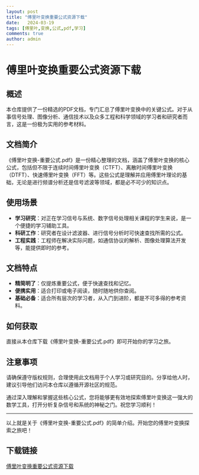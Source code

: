 ```yaml
---
layout: post
title: "傅里叶变换重要公式资源下载"
date:   2024-03-19
tags: [傅里叶,变换,公式,pdf,学习]
comments: true
author: admin
---
```

# 傅里叶变换重要公式资源下载

## 概述
本仓库提供了一份精选的PDF文档，专门汇总了傅里叶变换中的关键公式。对于从事信号处理、图像分析、通信技术以及众多工程和科学领域的学习者和研究者而言，这是一份极为实用的参考材料。

## 文档简介
《傅里叶变换-重要公式.pdf》是一份精心整理的文档，涵盖了傅里叶变换的核心公式，包括但不限于连续时间傅里叶变换（CTFT）、离散时间傅里叶变换（DTFT）、快速傅里叶变换（FFT）等。这些公式是理解并应用傅里叶理论的基础，无论是进行频谱分析还是信号滤波等领域，都是必不可少的知识点。

## 使用场景
- **学习研究**：对正在学习信号与系统、数字信号处理相关课程的学生来说，是一个便捷的学习辅助工具。
- **科研工作**：研究者在设计滤波器、进行信号分析时可快速查找所需的公式。
- **工程实践**：工程师在解决实际问题，如通信协议的解析、图像处理算法开发等，能提供即时的参考。

## 文档特点
- **精简明了**：仅提炼重要公式，便于快速查找和记忆。
- **便携实用**：适合打印或电子阅读，随时随地供你查阅。
- **基础必备**：适合所有层次的学习者，从入门到进阶，都是不可多得的参考资料。

## 如何获取
直接从本仓库下载《傅里叶变换-重要公式.pdf》即可开始你的学习之旅。

## 注意事项
请确保遵守版权规则，合理使用此文档用于个人学习或研究目的。分享给他人时，建议引导他们访问本仓库以遵循开源社区的规范。

通过深入理解和掌握这些核心公式，您将能够更有效地探索傅里叶变换这一强大的数学工具，打开分析复杂信号和系统的神秘之门。祝您学习顺利！

---

以上就是关于《傅里叶变换-重要公式.pdf》的简单介绍。开始您的傅里叶变换探索之旅吧！

## 下载链接

[傅里叶变换重要公式资源下载](https://pan.quark.cn/s/590a79552d48)